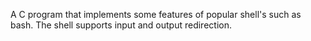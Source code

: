 A C program that implements some features of popular shell's such 
as bash. The shell supports input and output redirection.
